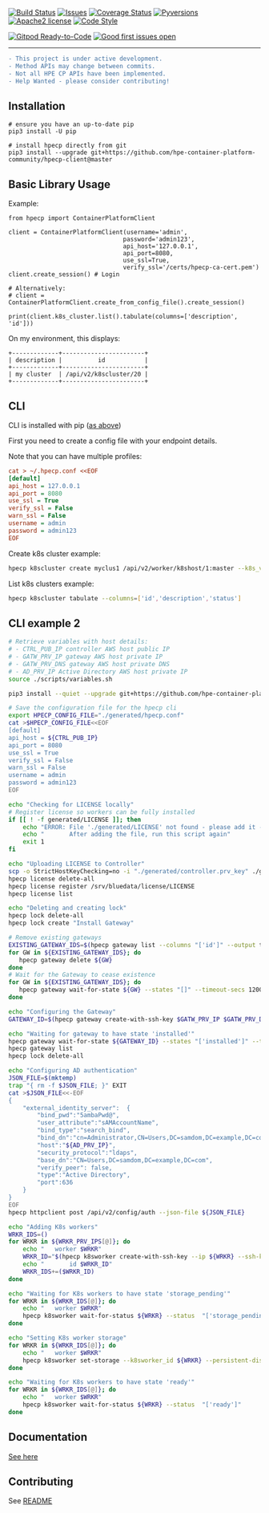 [![Build Status](https://travis-ci.org/hpe-container-platform-community/hpecp-python-library.svg?branch=master)](https://travis-ci.org/hpe-container-platform-community/hpecp-python-library)
[![Issues](https://img.shields.io/github/issues/hpe-container-platform-community/hpecp-python-library/bug.svg)](https://github.com/hpe-container-platform-community/hpecp-python-library/issues?q=is%3Aissue+is%3Aopen+label%3A"bug")
[![Coverage Status](https://coveralls.io/repos/github/hpe-container-platform-community/hpecp-python-library/badge.png?branch=master)](https://coveralls.io/github/hpe-container-platform-community/hpecp-python-library?branch=master)
[![Pyversions](https://img.shields.io/badge/Pyversions-2.7,%203.5,%203.6,%203.7,%203.8,%203.9-green.svg)](https://github.com/hpe-container-platform-community/hpecp-python-library/blob/master/tox.ini#L7)
[![Apache2 license](http://img.shields.io/badge/license-apache2-brightgreen.svg)](http://opensource.org/licenses/Apache-2.0)
[![Code Style](https://img.shields.io/badge/code%20style-black-000000.svg)](https://github.com/psf/black)

[![Gitpod Ready-to-Code](https://img.shields.io/badge/Gitpod-ready--to--code-blue?logo=gitpod)](https://gitpod.io/#https://github.com/hpe-container-platform-community/hpecp-python-library)
[![Good first issues open](https://img.shields.io/github/issues/hpe-container-platform-community/hpecp-python-library/good%20first%20issue.svg?label=good%20first%20issue)](https://github.com/hpe-container-platform-community/hpecp-python-library/issues?q=is%3Aissue+is%3Aopen+label%3A%22good+first+issue%22)


----

```diff
- This project is under active development.
- Method APIs may change between commits.
- Not all HPE CP APIs have been implemented. 
- Help Wanted - please consider contributing! 
```

## Installation

```shell
# ensure you have an up-to-date pip
pip3 install -U pip

# install hpecp directly from git
pip3 install --upgrade git+https://github.com/hpe-container-platform-community/hpecp-client@master
```

## Basic Library Usage

Example:

```py3
from hpecp import ContainerPlatformClient

client = ContainerPlatformClient(username='admin', 
                                password='admin123', 
                                api_host='127.0.0.1', 
                                api_port=8080,
                                use_ssl=True,
                                verify_ssl='/certs/hpecp-ca-cert.pem')
client.create_session() # Login

# Alternatively:
# client = ContainerPlatformClient.create_from_config_file().create_session()

print(client.k8s_cluster.list().tabulate(columns=['description', 'id']))
```

On my environment, this displays:
```
+-------------+-----------------------+
| description |          id           |
+-------------+-----------------------+
| my cluster  | /api/v2/k8scluster/20 |
+-------------+-----------------------+
```


## CLI

CLI is installed with pip ([as above](#installation))

First you need to create a config file with your endpoint details.  

Note that you can have multiple profiles:

```ini
cat > ~/.hpecp.conf <<EOF
[default]
api_host = 127.0.0.1
api_port = 8080
use_ssl = True
verify_ssl = False
warn_ssl = False
username = admin
password = admin123
EOF
```

Create k8s cluster example:
```sh
hpecp k8scluster create myclus1 /api/v2/worker/k8shost/1:master --k8s_version=1.17.0
```

List k8s clusters example:
```sh
hpecp k8scluster tabulate --columns=['id','description','status']
```

## CLI example 2

```sh
# Retrieve variables with host details:
# - CTRL_PUB_IP controller AWS host public IP
# - GATW_PRV_IP gateway AWS host private IP
# - GATW_PRV_DNS gateway AWS host private DNS
# - AD_PRV_IP Active Directory AWS host private IP
source ./scripts/variables.sh

pip3 install --quiet --upgrade git+https://github.com/hpe-container-platform-community/hpecp-client@master

# Save the configuration file for the hpecp cli
export HPECP_CONFIG_FILE="./generated/hpecp.conf"
cat >$HPECP_CONFIG_FILE<<EOF
[default]
api_host = ${CTRL_PUB_IP}
api_port = 8080
use_ssl = True
verify_ssl = False
warn_ssl = False
username = admin
password = admin123
EOF

echo "Checking for LICENSE locally"
# Register license so workers can be fully installed
if [[ ! -f generated/LICENSE ]]; then
    echo "ERROR: File './generated/LICENSE' not found - please add it - platform ID: $(hpecp license platform-id)"
    echo "       After adding the file, run this script again"
    exit 1
fi

echo "Uploading LICENSE to Controller"
scp -o StrictHostKeyChecking=no -i "./generated/controller.prv_key" ./generated/LICENSE centos@${CTRL_PUB_IP}:/srv/bluedata/license/LICENSE
hpecp license delete-all
hpecp license register /srv/bluedata/license/LICENSE
hpecp license list

echo "Deleting and creating lock"
hpecp lock delete-all
hpecp lock create "Install Gateway"

# Remove existing gateways
EXISTING_GATEWAY_IDS=$(hpecp gateway list --columns "['id']" --output text)
for GW in ${EXISTING_GATEWAY_IDS}; do
   hpecp gateway delete ${GW}
done
# Wait for the Gateway to cease existence
for GW in ${EXISTING_GATEWAY_IDS}; do
   hpecp gateway wait-for-state ${GW} --states "[]" --timeout-secs 1200
done

echo "Configuring the Gateway"
GATEWAY_ID=$(hpecp gateway create-with-ssh-key $GATW_PRV_IP $GATW_PRV_DNS --ssh-key-file generated/controller.prv_key)

echo "Waiting for gateway to have state 'installed'"
hpecp gateway wait-for-state ${GATEWAY_ID} --states "['installed']" --timeout-secs 1200
hpecp gateway list
hpecp lock delete-all

echo "Configuring AD authentication"
JSON_FILE=$(mktemp)
trap "{ rm -f $JSON_FILE; }" EXIT
cat >$JSON_FILE<<-EOF
{ 
    "external_identity_server":  {
        "bind_pwd":"5ambaPwd@",
        "user_attribute":"sAMAccountName",
        "bind_type":"search_bind",
        "bind_dn":"cn=Administrator,CN=Users,DC=samdom,DC=example,DC=com",
        "host":"${AD_PRV_IP}",
        "security_protocol":"ldaps",
        "base_dn":"CN=Users,DC=samdom,DC=example,DC=com",
        "verify_peer": false,
        "type":"Active Directory",
        "port":636 
    }
}
EOF
hpecp httpclient post /api/v2/config/auth --json-file ${JSON_FILE}

echo "Adding K8s workers"
WRKR_IDS=()
for WRKR in ${WRKR_PRV_IPS[@]}; do
    echo "   worker $WRKR"
    WRKR_ID="$(hpecp k8sworker create-with-ssh-key --ip ${WRKR} --ssh-key-file ./generated/controller.prv_key)"
    echo "       id $WRKR_ID"
    WRKR_IDS+=($WRKR_ID)
done

echo "Waiting for K8s workers to have state 'storage_pending'"
for WRKR in ${WRKR_IDS[@]}; do
    echo "   worker $WRKR"
    hpecp k8sworker wait-for-status ${WRKR} --status  "['storage_pending']"
done

echo "Setting K8s worker storage"
for WRKR in ${WRKR_IDS[@]}; do
    echo "   worker $WRKR"
    hpecp k8sworker set-storage --k8sworker_id ${WRKR} --persistent-disks=/dev/nvme1n1 --ephemeral-disks=/dev/nvme2n1
done

echo "Waiting for K8s workers to have state 'ready'"
for WRKR in ${WRKR_IDS[@]}; do
    echo "   worker $WRKR"
    hpecp k8sworker wait-for-status ${WRKR} --status  "['ready']"
done
```

## Documentation

[See here](https://hpe-container-platform-community.github.io/hpecp-python-library/index.html)


## Contributing

See [README](./DEVELOPING.md)
